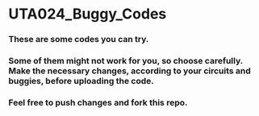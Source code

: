 # UTA024_Buggy_Codes
### These are some codes you can try.

### Some of them might not work for you, so choose carefully. Make the necessary changes, according to your circuits and buggies, before uploading the code.

### Feel free to push changes and fork this repo. 
